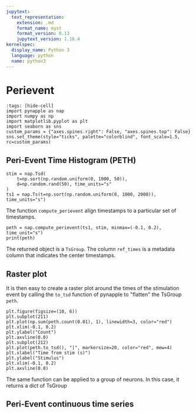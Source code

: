 ```yaml
---
jupytext:
  text_representation:
    extension: .md
    format_name: myst
    format_version: 0.13
    jupytext_version: 1.16.4
kernelspec:
  display_name: Python 3
  language: python
  name: python3
---
```


# Perievent

```{code-cell} ipython3
:tags: [hide-cell]
import pynapple as nap
import numpy as np
import matplotlib.pyplot as plt
import seaborn as sns
custom_params = {"axes.spines.right": False, "axes.spines.top": False}
sns.set_theme(style="ticks", palette="colorblind", font_scale=1.5, rc=custom_params)
```

## Peri-Event Time Histogram (PETH)


```{code-cell} ipython3
stim = nap.Tsd(
    t=np.sort(np.random.uniform(0, 1000, 50)), 
    d=np.random.rand(50), time_units="s"
)
ts1 = nap.Ts(t=np.sort(np.random.uniform(0, 1000, 2000)), time_units="s")
```

The function `compute_perievent` align timestamps to a particular set of timestamps.

```{code-cell} ipython3
peth = nap.compute_perievent(ts1, stim, minmax=(-0.1, 0.2), time_unit="s")
print(peth)
```

The returned object is a `TsGroup`. The column `ref_times` is a 
metadata column that indicates the center timestamps.

## Raster plot

It is then easy to create a raster plot around the times of the 
stimulation event by calling the `to_tsd` function of pynapple 
to "flatten" the TsGroup `peth`.

```{code-cell} ipython3
plt.figure(figsize=(10, 6))
plt.subplot(211)
plt.plot(np.sum(peth.count(0.01), 1), linewidth=3, color="red")
plt.xlim(-0.1, 0.2)
plt.ylabel("Count")
plt.axvline(0.0)
plt.subplot(212)
plt.plot(peth.to_tsd(), "|", markersize=20, color="red", mew=4)
plt.xlabel("Time from stim (s)")
plt.ylabel("Stimulus")
plt.xlim(-0.1, 0.2)
plt.axvline(0.0)
```

The same function can be applied to a group of neurons. 
In this case, it returns a dict of TsGroup

## Peri-Event continuous time series

